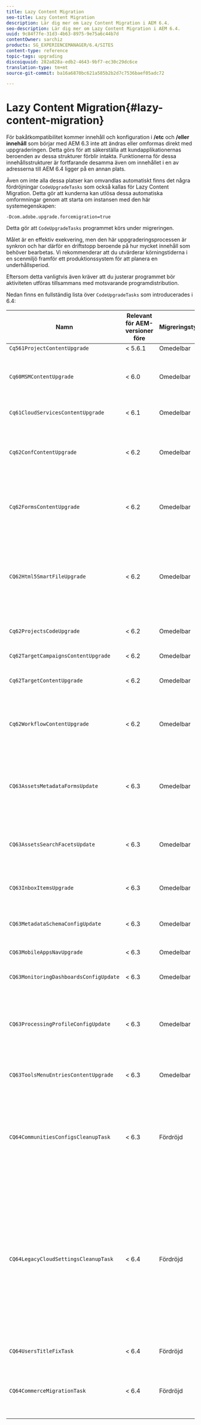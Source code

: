 ```yaml
---
title: Lazy Content Migration
seo-title: Lazy Content Migration
description: Lär dig mer om Lazy Content Migration i AEM 6.4.
seo-description: Lär dig mer om Lazy Content Migration i AEM 6.4.
uuid: 9c84f7fe-31d3-4b63-8975-9e75a6c44b7d
contentOwner: sarchiz
products: SG_EXPERIENCEMANAGER/6.4/SITES
content-type: reference
topic-tags: upgrading
discoiquuid: 282a828a-edb2-4643-9bf7-ec30c29dc6ce
translation-type: tm+mt
source-git-commit: ba16a6870bc621a585b2b2d7c7536baef05adc72

---
```



# Lazy Content Migration{#lazy-content-migration}

För bakåtkompatibilitet kommer innehåll och konfiguration i **/etc** och **/eller innehåll** som börjar med AEM 6.3 inte att ändras eller omformas direkt med uppgraderingen. Detta görs för att säkerställa att kundapplikationernas beroenden av dessa strukturer förblir intakta. Funktionerna för dessa innehållsstrukturer är fortfarande desamma även om innehållet i en av adresserna till AEM 6.4 ligger på en annan plats.

Även om inte alla dessa platser kan omvandlas automatiskt finns det några fördröjningar `CodeUpgradeTasks` som också kallas för Lazy Content Migration. Detta gör att kunderna kan utlösa dessa automatiska omformningar genom att starta om instansen med den här systemegenskapen:

```shell
-Dcom.adobe.upgrade.forcemigration=true
```

Detta gör att `CodeUpgradeTasks` programmet körs under migreringen.

Målet är en effektiv exekvering, men den här uppgraderingsprocessen är synkron och har därför en driftstopp beroende på hur mycket innehåll som behöver bearbetas. Vi rekommenderar att du utvärderar körningstiderna i en scenmiljö framför ett produktionssystem för att planera en underhållsperiod.

Eftersom detta vanligtvis även kräver att du justerar programmet bör aktiviteten utföras tillsammans med motsvarande programdistribution.

Nedan finns en fullständig lista över `CodeUpgradeTasks` som introducerades i 6.4:

| **Namn** | **Relevant för AEM-versioner före** | **Migreringstyp** | **Information** |
|---|---|---|---|
| `Cq561ProjectContentUpgrade` | &lt; 5.6.1 | Omedelbar |  |
| `Cq60MSMContentUpgrade` | &lt; 6.0 | Omedelbar | Identifierar alla `LiveRelationShips` från `VersionStorage` som har tagits bort och lägger till exkluderingsegenskap till överordnad |
| `Cq61CloudServicesContentUpgrade` | &lt; 6.1 | Omedelbar | Omstrukturerar molntjänster för säker som standard |
| `Cq62ConfContentUpgrade` | &lt; 6.2 | Omedelbar | Tar bort egenskapsbaserad länkning från **/innehåll** till **/conf** (ersatt av OSGi-mekanismen), genererar motsvarande OSGi-konfiguration |
| `Cq62FormsContentUpgrade` | &lt; 6.2 | Omedelbar | På grund av hanteringen av merge_preserve åsidosätter regeln för säkert som standard behörigheter som leder till behovet av att beställa om vid uppgradering |
| `CQ62Html5SmartFileUpgrade` | &lt; 6.2 | Omedelbar | Identifierar komponenter med hjälp av HTML5SmartFile-widgeten, söker efter användning av komponenten i innehållet och omstrukturerar beständighet, vilket innebär att binärfilen flyttas en nivå nedåt och inte lagras på komponentnivå. |
| `Cq62ProjectsCodeUpgrade` | &lt; 6.2 | Omedelbar | Flyttar gamla stilprojekt från **/etc/projekt** till **/innehåll/projekt** |
| `Cq62TargetCampaignsContentUpgrade` | &lt; 6.2 | Omedelbar | Lägger till ett behållarlager i hierarkin (områden) och justerar referenser. |
| `Cq62TargetContentUpgrade` | &lt; 6.2 | Omedelbar | Anger namn på fasta platser som målkomponenter. |
| `Cq62WorkflowContentUpgrade` | &lt; 6.2 | Omedelbar | Komplex omvandling av arbetsflödesmodeller som föregår 6.2-strukturer, instanser, meddelanden, och sedan sammanfogas från säkerhetskopieringsplatsen från **/var/backup** |
| `CQ63AssetsMetadataFormsUpdate` | &lt; 6.3 | Omedelbar | Flyttar resurser, anpassade metadatamatcheman och bearbetningsprofiler från **/appar** till **/conf** och översätter metadatamatchemat och metadataprofiler från coral2 till coral3. |
| `CQ63AssetsSearchFacetsUpdate` | &lt; 6.3 | Omedelbar | Flyttar resurser och anpassade sökfaktorer från **/appar** till **/conf** och översätter metadatamatchemat och metadataprofiler från coral2 till coral3. |
| `CQ63InboxItemsUpgrade` | &lt; 6.3 | Omedelbar | Uppdaterar InboxItems för att ordna inkorgsobjekt (justera metadata för effektiv sortering) |
| `CQ63MetadataSchemaConfigUpdate` | &lt; 6.3 | Omedelbar | Justerar egenskapen metadataSchema i mappen genom att ersätta relativa sökvägar till **/conf** i stället för **/apps** |
| `CQ63MobileAppsNavUpgrade` | &lt; 6.3 | Omedelbar | Justera navigeringsstrukturen |
| `CQ63MonitoringDashboardsConfigUpdate` | &lt; 6.3 | Omedelbar | Flyttar anpassade konfigurationer för kontrollpaneler från **/libs** och **/apps** |
| `CQ63ProcessingProfileConfigUpdate` | &lt; 6.3 | Omedelbar | Översätter egenskapen processingProfile (används till och med 6.1) i Assets för att matcha 6.3-strukturen och senare. Justerar också profilens relativa sökvägar till **/conf** i stället för **/apps**. |
| `CQ63ToolsMenuEntriesContentUpgrade` | &lt; 6.3 | Omedelbar | Uppgradering som tar bort föråldrade menyposter för CRXDE Lite och Web Console vid en uppgradering. |
| `CQ64CommunitiesConfigsCleanupTask` | &lt; 6.3 | Fördröjd | Flytta SRP-molnkonfigurationer, community watchwords-konfigurationer, rensa upp **/etc/social** och **/etc/enablement** (alla referenser och data måste justeras när lat migrering körs - ingen programdel ska längre vara beroende av den här strukturen). |
| `CQ64LegacyCloudSettingsCleanupTask` | &lt; 6.4 | Fördröjd | Rensar upp **/etc/molninställningar** (som innehåller ContextHub Configuration). Konfigurationen migreras automatiskt vid första åtkomsten. Om Lazy Content Migration startas tillsammans med en uppgradering måste innehållet i **/etc/cloudsettings** bevaras via paketet innan uppgraderingen och installeras om för att den implicita omvandlingen ska börja, tillsammans med en efterföljande avinstallation av paketet efter slutförandet. |
| `CQ64UsersTitleFixTask` | &lt; 6.4 | Fördröjd | Justerar den äldre rubrikstrukturen till titeln i användarprofilnoden. |
| `CQ64CommerceMigrationTask` | &lt; 6.4 | Fördröjd | Migrera e-handelsinnehåll från **/etc/commerce** till **/var/commerce**. När migreringsinnehållet flyttas och referenser till flyttat innehåll uppdateras för att återspegla den nya platsen. |
